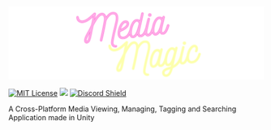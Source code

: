 ![Logo](.github/docs/banner.png)

[![MIT License](https://img.shields.io/github/license/rafay-pk/media-magic)](https://choosealicense.com/licenses/mit/)                                                   ![](https://img.shields.io/github/downloads/rafay-pk/media-magic/total)                                                                                                 [![Discord Shield](https://discordapp.com/api/guilds/1011521934409879614/widget.png?style=shield)](https://discord.gg/s2Trxem4XE)

A Cross-Platform Media Viewing, Managing, Tagging and Searching Application made in Unity

## 
